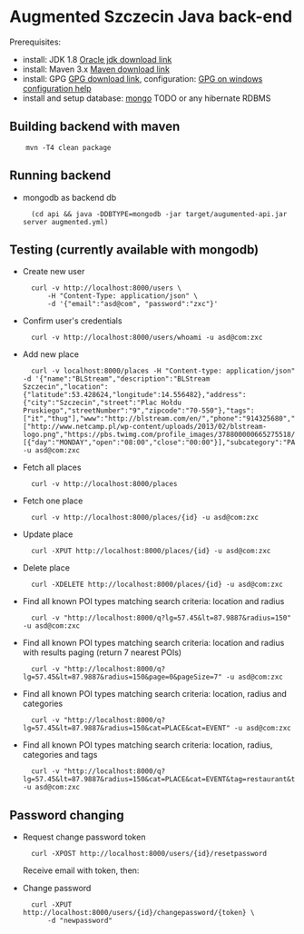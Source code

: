# Augmented Szczecin Java back-end

Prerequisites:
- install: JDK 1.8 [Oracle jdk download link]
- install: Maven 3.x [Maven download link]
- install: GPG [GPG download link], configuration: [GPG on windows configuration help]
- install and setup database: [mongo] TODO or any hibernate RDBMS

## Building backend with maven

        mvn -T4 clean package

## Running backend

* mongodb as backend db

		(cd api && java -DDBTYPE=mongodb -jar target/augumented-api.jar server augmented.yml)

## Testing (currently available with mongodb)

* Create new user

		curl -v http://localhost:8000/users \
			-H "Content-Type: application/json" \
			-d '{"email":"asd@com", "password":"zxc"}'

* Confirm user's credentials

        curl -v http://localhost:8000/users/whoami -u asd@com:zxc

* Add new place

		curl -v localhost:8000/places -H "Content-type: application/json" -d '{"name":"BLStream","description":"BLStream Szczecin","location":{"latitude":53.428624,"longitude":14.556482},"address":{"city":"Szczecin","street":"Plac Hołdu Pruskiego","streetNumber":"9","zipcode":"70-550"},"tags":["it","thug"],"www":"http://blstream.com/en/","phone":"914325680","fanpage":"https://www.facebook.com/blstream","media":["http://www.netcamp.pl/wp-content/uploads/2013/02/blstream-logo.png","https://pbs.twimg.com/profile_images/378800000665275518/550d61b582adb462f664c8f33d9cde82_400x400.png"],"opening":[{"day":"MONDAY","open":"08:00","close":"00:00"}],"subcategory":"PARK"}' -u asd@com:zxc

* Fetch all places 

		curl -v http://localhost:8000/places

* Fetch one place 	

		curl -v http://localhost:8000/places/{id} -u asd@com:zxc

* Update place

		curl -XPUT http://localhost:8000/places/{id} -u asd@com:zxc

* Delete place

		curl -XDELETE http://localhost:8000/places/{id} -u asd@com:zxc

* Find all known POI types matching search criteria: location and radius

		curl -v "http://localhost:8000/q?lg=57.45&lt=87.9887&radius=150" -u asd@com:zxc
		
* Find all known POI types matching search criteria: location and radius with results paging (return 7 nearest POIs)

		curl -v "http://localhost:8000/q?lg=57.45&lt=87.9887&radius=150&page=0&pageSize=7" -u asd@com:zxc

* Find all known POI types matching search criteria: location, radius and categories
		
		curl -v "http://localhost:8000/q?lg=57.45&lt=87.9887&radius=150&cat=PLACE&cat=EVENT" -u asd@com:zxc
		
* Find all known POI types matching search criteria: location, radius, categories and tags

		curl -v "http://localhost:8000/q?lg=57.45&lt=87.9887&radius=150&cat=PLACE&cat=EVENT&tag=restaurant&tag=stadium" -u asd@com:zxc
		
## Password changing
* Request change password token

		curl -XPOST http://localhost:8000/users/{id}/resetpassword
	Receive email with token, then:

* Change password

		curl -XPUT http://localhost:8000/users/{id}/changepassword/{token} \
			-d "newpassword"

[Oracle jdk download link]:http://www.oracle.com/technetwork/java/javase/downloads/index.html
[Maven download link]: http://maven.apache.org/download.cgi?Preferred=ftp://mirror.reverse.net/pub/apache
[GPG download link]: https://www.gnupg.org/download/
[GPG on windows configuration help]: https://virgo47.wordpress.com/2014/08/09/releasing-to-maven-central-with-git-on-windows/
[mongo]: http://docs.mongodb.org/manual/installation/
